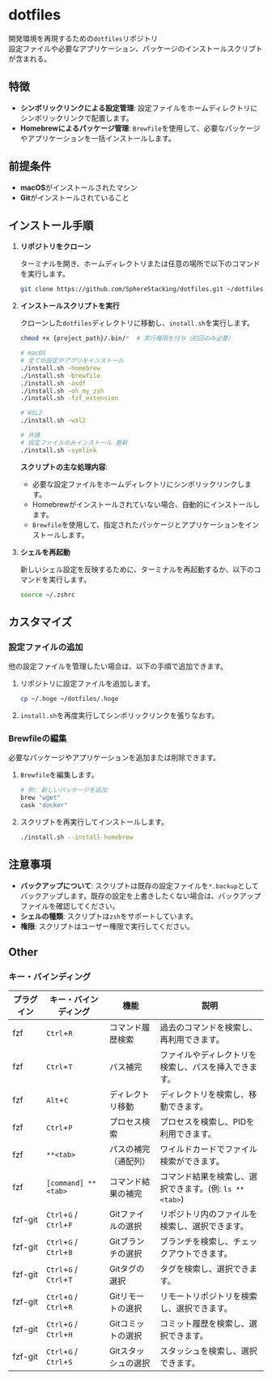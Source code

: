 # dotfiles

開発環境を再現するための`dotfiles`リポジトリ  
設定ファイルや必要なアプリケーション、パッケージのインストールスクリプトが含まれる。

## 特徴

- **シンボリックリンクによる設定管理**: 設定ファイルをホームディレクトリにシンボリックリンクで配置します。
- **Homebrewによるパッケージ管理**: `Brewfile`を使用して、必要なパッケージやアプリケーションを一括インストールします。

## 前提条件

- **macOS**がインストールされたマシン
- **Git**がインストールされていること

## インストール手順

1. **リポジトリをクローン**

   ターミナルを開き、ホームディレクトリまたは任意の場所で以下のコマンドを実行します。

   ```bash
   git clone https://github.com/SphereStacking/dotfiles.git ~/dotfiles
   ```

2. **インストールスクリプトを実行**

   クローンした`dotfiles`ディレクトリに移動し、`install.sh`を実行します。

   ```bash
   chmod +x {project_path}/.bin/*  # 実行権限を付与（初回のみ必要）
   
   # macOS
   # 全ての設定やアプリをインストール
   ./install.sh -homebrew
   ./install.sh -brewfile
   ./install.sh -asdf
   ./install.sh -oh_my_zsh
   ./install.sh -fzf_extension

   # WSL2
   ./install.sh -wsl2

   # 共通
   # 設定ファイルのみインストール 更新
   ./install.sh -symlink
   ```

   **スクリプトの主な処理内容**:

   - 必要な設定ファイルをホームディレクトリにシンボリックリンクします。
   - Homebrewがインストールされていない場合、自動的にインストールします。
   - `Brewfile`を使用して、指定されたパッケージとアプリケーションをインストールします。

3. **シェルを再起動**

   新しいシェル設定を反映するために、ターミナルを再起動するか、以下のコマンドを実行します。

   ```bash
   source ~/.zshrc
   ```

## カスタマイズ

### 設定ファイルの追加

他の設定ファイルを管理したい場合は、以下の手順で追加できます。

1. リポジトリに設定ファイルを追加します。

   ```bash
   cp ~/.hoge ~/dotfiles/.hoge
   ```

2. `install.sh`を再度実行してシンボリックリンクを張りなおす。

### Brewfileの編集

必要なパッケージやアプリケーションを追加または削除できます。

1. `Brewfile`を編集します。

   ```ruby
   # 例: 新しいパッケージを追加
   brew "wget"
   cask "docker"
   ```

2. スクリプトを再実行してインストールします。

   ```bash
   ./install.sh --install-homebrew
   ```

## 注意事項

- **バックアップについて**: スクリプトは既存の設定ファイルを`*.backup`としてバックアップします。既存の設定を上書きしたくない場合は、バックアップファイルを確認してください。
- **シェルの種類**: スクリプトは`zsh`をサポートしています。
- **権限**: スクリプトはユーザー権限で実行してください。

## Other

### キー・バインディング

| プラグイン | キー・バインディング   | 機能                     | 説明                                                                 |
| ---------- | ---------------------- | ------------------------ | -------------------------------------------------------------------- |
| fzf        | `Ctrl`+`R`             | コマンド履歴検索         | 過去のコマンドを検索し、再利用できます。                             |
| fzf        | `Ctrl`+`T`             | パス補完                 | ファイルやディレクトリを検索し、パスを挿入できます。                 |
| fzf        | `Alt`+`C`              | ディレクトリ移動         | ディレクトリを検索し、移動できます。                                 |
| fzf        | `Ctrl`+`P`             | プロセス検索             | プロセスを検索し、PIDを利用できます。                                |
| fzf        | `**<tab>`              | パスの補完（通配列）     | ワイルドカードでファイル検索ができます。                             |
| fzf        | `[command] **<tab>`    | コマンド結果の補完       | コマンド結果を検索し、選択できます。(例: `ls **<tab>`)               |
| fzf-git    | `Ctrl`+`G` / `Ctrl`+`F` | Gitファイルの選択       | リポジトリ内のファイルを検索し、選択できます。                       |
| fzf-git    | `Ctrl`+`G` / `Ctrl`+`B` | Gitブランチの選択       | ブランチを検索し、チェックアウトできます。                           |
| fzf-git    | `Ctrl`+`G` / `Ctrl`+`T` | Gitタグの選択           | タグを検索し、選択できます。                                         |
| fzf-git    | `Ctrl`+`G` / `Ctrl`+`R` | Gitリモートの選択       | リモートリポジトリを検索し、選択できます。                           |
| fzf-git    | `Ctrl`+`G` / `Ctrl`+`H` | Gitコミットの選択       | コミット履歴を検索し、選択できます。                                 |
| fzf-git    | `Ctrl`+`G` / `Ctrl`+`S` | Gitスタッシュの選択     | スタッシュを検索し、選択できます。                                   |
